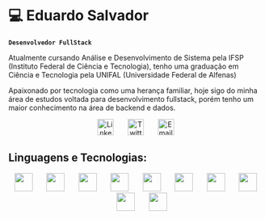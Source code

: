 # 💻 Eduardo Salvador

**`Desenvolvedor FullStack`**

Atualmente cursando Análise e Desenvolvimento de Sistema pela IFSP (Instituto Federal de Ciência e Tecnologia), tenho uma graduação em Ciência e Tecnologia pela UNIFAL (Universidade Federal de Alfenas)

Apaixonado por tecnologia como uma herança familiar, hoje sigo do minha área de estudos voltada para desenvolvimento fullstack, porém tenho um maior conhecimento na área de backend e dados.

<p align="center">
  <a href="https://www.linkedin.com/in/eduardo-salvador-306480218/"><img width="32px" alt="LinkedIn" title="LinkedIn" src="https://encrypted-tbn0.gstatic.com/images?q=tbn:ANd9GcQRZy25qVnXim0IHxSZ9q0eQiW3E-NHXxDjuQ&s"/></a>
  &#8287;&#8287;&#8287;&#8287;&#8287;
  <a href="https://x.com/eSalvador__"><img width="32px" alt="Twitter" title="Twitter" src="https://upload.wikimedia.org/wikipedia/commons/5/57/X_logo_2023_%28white%29.png"/></a>
  &#8287;&#8287;&#8287;&#8287;&#8287;
  <a href="https://mail.google.com/mail/u/0/#inbox?compose=GTvVlcRzDDJBDkWGNNsHwDnGhpfBshTKfFhsCtpfwtTgSKRMBsZznkbDsLSRkLghvznvLBVrmlfFB"><img width="32px" alt="Email" title="Email" src="https://img.icons8.com/fluent-systems-regular/512/FFFFFF/gmail.png"></a>
</p>

## Linguagens e Tecnologias:
<p align="center">
<img width="36px" src="https://cdn.jsdelivr.net/gh/devicons/devicon@latest/icons/python/python-original.svg" />
 &#8287;&#8287;&#8287;&#8287;&#8287;
<img width="36px" src="https://cdn.jsdelivr.net/gh/devicons/devicon@latest/icons/django/django-plain-wordmark.svg" />
 &#8287;&#8287;&#8287;&#8287;&#8287;
<img width="36px" src="https://cdn.jsdelivr.net/gh/devicons/devicon@latest/icons/flask/flask-original-wordmark.svg" />
&#8287;&#8287;&#8287;&#8287;&#8287;
<img width="36px" src="https://cdn.jsdelivr.net/gh/devicons/devicon@latest/icons/java/java-original.svg" />       
&#8287;&#8287;&#8287;&#8287;&#8287;
<img width="36px" src="https://cdn.jsdelivr.net/gh/devicons/devicon@latest/icons/spring/spring-original.svg" />
 &#8287;&#8287;&#8287;&#8287;&#8287;
<img width="36px" src="https://cdn.jsdelivr.net/gh/devicons/devicon@latest/icons/javascript/javascript-original.svg" />
&#8287;&#8287;&#8287;&#8287;&#8287;
<img width="36px" src="https://cdn.jsdelivr.net/gh/devicons/devicon@latest/icons/angularjs/angularjs-original.svg" />
&#8287;&#8287;&#8287;&#8287;&#8287;
<img width="36px"src="https://cdn.jsdelivr.net/gh/devicons/devicon@latest/icons/git/git-original.svg" />    
&#8287;&#8287;&#8287;&#8287;&#8287;
<img width="36px" src="https://cdn.jsdelivr.net/gh/devicons/devicon@latest/icons/html5/html5-original.svg" />    
&#8287;&#8287;&#8287;&#8287;&#8287;
<img width="36px" src="https://cdn.jsdelivr.net/gh/devicons/devicon@latest/icons/css3/css3-original.svg" />            
</p>
